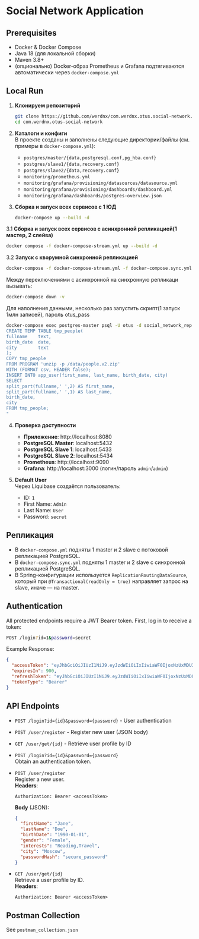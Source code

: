 # Social Network Application

## Prerequisites

- Docker & Docker Compose
- Java 18 (для локальной сборки)
- Maven 3.8+
- (опционально) Docker-образ Prometheus и Grafana подтягиваются автоматически через `docker-compose.yml`

## Local Run

1. **Клонируем репозиторий**
   ```bash
   git clone https://github.com/werdnx/com.werdnx.otus.social-network.git
   cd com.werdnx.otus-social-network
   ```

2. **Каталоги и конфиги**  
   В проекте созданы и заполнены следующие директории/файлы (см. примеры в `docker-compose.yml`):
    - `postgres/master/{data,postgresql.conf,pg_hba.conf}`
    - `postgres/slave1/{data,recovery.conf}`
    - `postgres/slave2/{data,recovery.conf}`
    - `monitoring/prometheus.yml`
    - `monitoring/grafana/provisioning/datasources/datasource.yml`
    - `monitoring/grafana/provisioning/dashboards/dashboard.yml`
    - `monitoring/grafana/dashboards/postgres-overview.json`

3. **Сборка и запуск всех сервисов с 1 ЮД**
   ```bash
   docker-compose up --build -d
   ```
3.1 **Сборка и запуск всех сервисов с асинхронной репликацией(1 мастер, 2 слейва)**
   ```bash
   docker compose -f docker-compose-stream.yml up --build -d
   ```   
3.2 **Запуск с кворумной синхронной репликацией**
   ```bash
   docker-compose -f docker-compose-stream.yml -f docker-compose.sync.yml up -d
   ```
Между переключениями с асинхронной на синхронную репликаци вызывать:
   ```bash
docker-compose down -v
   ```
Для наполнения данными, несколько раз запустить скрипт(1 запуск 1млн записей), пароль otus_pass
   ```bash
docker-compose exec postgres-master psql -U otus -d social_network_rep -c "
CREATE TEMP TABLE tmp_people(
fullname    text,
birth_date  date,
city        text
);
COPY tmp_people
FROM PROGRAM 'unzip -p /data/people.v2.zip'
WITH (FORMAT csv, HEADER false);
INSERT INTO app_user(first_name, last_name, birth_date, city)
SELECT
split_part(fullname,' ',2) AS first_name,
split_part(fullname,' ',1) AS last_name,
birth_date,
city
FROM tmp_people;
"
   ```

4. **Проверка доступности**
    - **Приложение**: http://localhost:8080
    - **PostgreSQL Master**: localhost:5432
    - **PostgreSQL Slave 1**: localhost:5433
    - **PostgreSQL Slave 2**: localhost:5434
    - **Prometheus**: http://localhost:9090
    - **Grafana**: http://localhost:3000  (логин/пароль `admin`/`admin`)

5. **Default User**  
   Через Liquibase создаётся пользователь:
    - ID: `1`
    - First Name: `Admin`
    - Last Name: `User`
    - Password: `secret`

## Репликация

- В `docker-compose.yml` подняты 1 master и 2 slave с потоковой репликацией PostgreSQL.
- В `docker-compose.sync.yml` подняты 1 master и 2 slave с синхронной репликацией PostgreSQL.
- В Spring-конфигурации используется `ReplicationRoutingDataSource`, который при `@Transactional(readOnly = true)` направляет запрос на slave, иначе — на master.

## Authentication

All protected endpoints require a JWT Bearer token. First, log in to receive a token:

```bash
POST /login?id=1&password=secret
```

Example Response:
```json
{
  "accessToken": "eyJhbGciOiJIUzI1NiJ9.eyJzdWIiOiIxIiwiaWF0IjoxNzUxMDU3NTY3LCJleHAiOjE3NTEwNTg0Njd9.kkdqsyB-pIRRGLDxhxM8mO4d-LaDgqUxdvOUu9qaYF4",
  "expiresIn": 900,
  "refreshToken": "eyJhbGciOiJIUzI1NiJ9.eyJzdWIiOiIxIiwiaWF0IjoxNzUxMDU3NTY3LCJleHAiOjE3NTE2NjIzNjd9.dnUfEgpIzlUr3dc9yNJzeOsXkN7-BMmsXP3RmferrHw",
  "tokenType": "Bearer"
}
```

## API Endpoints

- `POST /login?id={id}&password={password}` - User authentication
- `POST /user/register` - Register new user (JSON body)
- `GET /user/get/{id}` - Retrieve user profile by ID
- `POST /login?id={id}&password={password}`  
  Obtain an authentication token.

- `POST /user/register`  
  Register a new user.  
  **Headers**:
  ```
  Authorization: Bearer <accessToken>
  ```  
  **Body** (JSON):
  ```json
  {
    "firstName": "Jane",
    "lastName": "Doe",
    "birthDate": "1990-01-01",
    "gender": "Female",
    "interests": "Reading,Travel",
    "city": "Moscow",
    "passwordHash": "secure_password"
  }
  ```

- `GET /user/get/{id}`  
  Retrieve a user profile by ID.  
  **Headers**:
  ```
  Authorization: Bearer <accessToken>
  ```

## Postman Collection

See `postman_collection.json`
